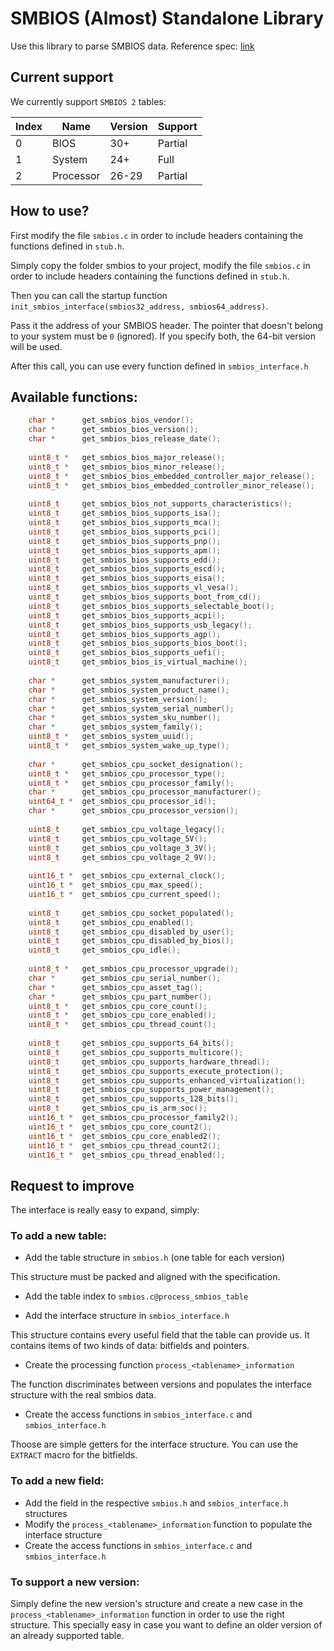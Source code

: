 # SMBIOS (Almost) Standalone Library

Use this library to parse SMBIOS data.
Reference spec: [link](https://www.dmtf.org/sites/default/files/standards/documents/DSP0134_3.6.0.pdf)

## Current support

We currently support `SMBIOS 2` tables:

| Index  | Name      | Version | Support |
| ------ | --------- | ------- | ------- |
| 0      | BIOS      | 30+     | Partial |
| 1      | System    | 24+     | Full    |
| 2      | Processor | 26-29   | Partial |

## How to use?

First modify the file `smbios.c` in order to include
headers containing the functions defined in `stub.h`.

Simply copy the folder smbios to your project, modify
the file `smbios.c` in order to include headers 
containing the functions defined in `stub.h`.

Then you can call the startup function
`init_smbios_interface(smbios32_address, smbios64_address)`.

Pass it the address of your SMBIOS header. The pointer that doesn't belong 
to your system must be `0` (ignored). If you specify both, the 64-bit version 
will be used.

After this call, you can use every function defined in `smbios_interface.h`

## Available functions:

```c
    char *      get_smbios_bios_vendor();
    char *      get_smbios_bios_version();
    char *      get_smbios_bios_release_date();
        
    uint8_t *   get_smbios_bios_major_release();
    uint8_t *   get_smbios_bios_minor_release();
    uint8_t *   get_smbios_bios_embedded_controller_major_release();
    uint8_t *   get_smbios_bios_embedded_controller_minor_release();
    
    uint8_t     get_smbios_bios_not_supports_characteristics();
    uint8_t     get_smbios_bios_supports_isa();
    uint8_t     get_smbios_bios_supports_mca();
    uint8_t     get_smbios_bios_supports_pci();
    uint8_t     get_smbios_bios_supports_pnp();
    uint8_t     get_smbios_bios_supports_apm();
    uint8_t     get_smbios_bios_supports_edd();
    uint8_t     get_smbios_bios_supports_escd();
    uint8_t     get_smbios_bios_supports_eisa();
    uint8_t     get_smbios_bios_supports_vl_vesa();
    uint8_t     get_smbios_bios_supports_boot_from_cd();
    uint8_t     get_smbios_bios_supports_selectable_boot();
    uint8_t     get_smbios_bios_supports_acpi();
    uint8_t     get_smbios_bios_supports_usb_legacy();
    uint8_t     get_smbios_bios_supports_agp();
    uint8_t     get_smbios_bios_supports_bios_boot();
    uint8_t     get_smbios_bios_supports_uefi();
    uint8_t     get_smbios_bios_is_virtual_machine();
    
    char *      get_smbios_system_manufacturer();
    char *      get_smbios_system_product_name();
    char *      get_smbios_system_version();
    char *      get_smbios_system_serial_number();
    char *      get_smbios_system_sku_number();
    char *      get_smbios_system_family();
    uint8_t *   get_smbios_system_uuid();
    uint8_t *   get_smbios_system_wake_up_type();
    
    char *      get_smbios_cpu_socket_designation();
    uint8_t *   get_smbios_cpu_processor_type();
    uint8_t *   get_smbios_cpu_processor_family();
    char *      get_smbios_cpu_processor_manufacturer();
    uint64_t *  get_smbios_cpu_processor_id();
    char *      get_smbios_cpu_processor_version();
    
    uint8_t     get_smbios_cpu_voltage_legacy();
    uint8_t     get_smbios_cpu_voltage_5V();
    uint8_t     get_smbios_cpu_voltage_3_3V();
    uint8_t     get_smbios_cpu_voltage_2_9V();
    
    uint16_t *  get_smbios_cpu_external_clock();
    uint16_t *  get_smbios_cpu_max_speed();
    uint16_t *  get_smbios_cpu_current_speed();
    
    uint8_t     get_smbios_cpu_socket_populated();
    uint8_t     get_smbios_cpu_enabled();
    uint8_t     get_smbios_cpu_disabled_by_user();
    uint8_t     get_smbios_cpu_disabled_by_bios();
    uint8_t     get_smbios_cpu_idle();
    
    uint8_t *   get_smbios_cpu_processor_upgrade();
    char *      get_smbios_cpu_serial_number();
    char *      get_smbios_cpu_asset_tag();
    char *      get_smbios_cpu_part_number();
    uint8_t *   get_smbios_cpu_core_count();
    uint8_t *   get_smbios_cpu_core_enabled();
    uint8_t *   get_smbios_cpu_thread_count();
    
    uint8_t     get_smbios_cpu_supports_64_bits();
    uint8_t     get_smbios_cpu_supports_multicore();
    uint8_t     get_smbios_cpu_supports_hardware_thread();
    uint8_t     get_smbios_cpu_supports_execute_protection();
    uint8_t     get_smbios_cpu_supports_enhanced_virtualization();
    uint8_t     get_smbios_cpu_supports_power_management();
    uint8_t     get_smbios_cpu_supports_128_bits();
    uint8_t     get_smbios_cpu_is_arm_soc();
    uint16_t *  get_smbios_cpu_processor_family2(); 
    uint16_t *  get_smbios_cpu_core_count2();
    uint16_t *  get_smbios_cpu_core_enabled2();
    uint16_t *  get_smbios_cpu_thread_count2();
    uint16_t *  get_smbios_cpu_thread_enabled();
```

## Request to improve

The interface is really easy to expand, simply:

### To add a new table: 

- Add the table structure in `smbios.h` (one table for each version)

This structure must be packed and aligned with the specification.

- Add the table index to `smbios.c@process_smbios_table`

- Add the interface structure in `smbios_interface.h`

This structure contains every useful field that the table can provide us.
It contains items of two kinds of data: bitfields and pointers. 

- Create the processing function `process_<tablename>_information`

The function discriminates between versions and populates the interface
structure with the real smbios data.

- Create the access functions in `smbios_interface.c` and `smbios_interface.h`

Thoose are simple getters for the interface structure. 
You can use the `EXTRACT` macro for the bitfields.

### To add a new field:

- Add the field in the respective `smbios.h` and `smbios_interface.h` structures
- Modify the `process_<tablename>_information` function to populate the interface structure
- Create the access functions in `smbios_interface.c` and `smbios_interface.h`

### To support a new version:

Simply define the new version's structure and create a new case
in the `process_<tablename>_information` function in order to use
the right structure. This specially easy in case you want to define
an older version of an already supported table.